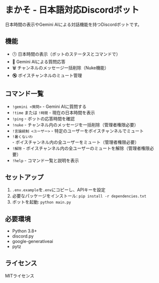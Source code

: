 # まかそ - 日本語対応Discordボット

日本時間の表示やGemini AIによる対話機能を持つDiscordボットです。

## 機能

- 🕒 日本時間の表示（ボットのステータスとコマンドで）
- 🤖 Gemini AIによる質問応答
- 🗑️ チャンネルのメッセージ一括削除（Nuke機能）
- 🔇 ボイスチャンネルのミュート管理

## コマンド一覧

- `!gemini <質問>` - Gemini AIに質問する
- `!time` または `!時間` - 現在の日本時間を表示
- `!ping` - ボットの応答時間を確認
- `!nuke` - チャンネル内のメッセージを一括削除（管理者権限必要）
- `!言論統制 <ユーザー>` - 特定のユーザーをボイスチャンネルでミュート
- `!暑くないわ` - ボイスチャンネル内の全ユーザーをミュート（管理者権限必要）
- `!解除` - ボイスチャンネル内の全ユーザーのミュートを解除（管理者権限必要）
- `!help` - コマンド一覧と説明を表示

## セットアップ

1. `.env.example`を`.env`にコピーし、APIキーを設定
2. 必要なパッケージをインストール: `pip install -r dependencies.txt`
3. ボットを起動: `python main.py`

## 必要環境

- Python 3.8+
- discord.py
- google-generativeai
- pytz

## ライセンス

MITライセンス